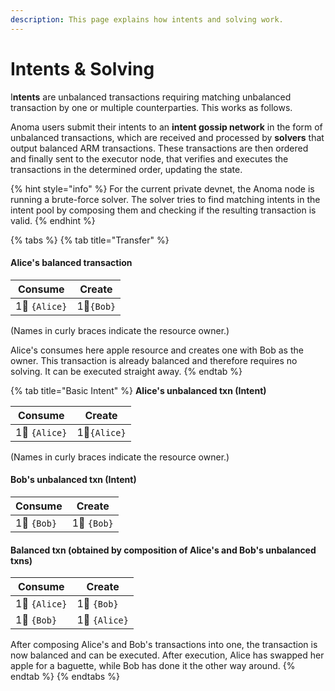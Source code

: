 ```yaml
---
description: This page explains how intents and solving work.
---
```


# Intents & Solving

I**ntents** are unbalanced transactions requiring matching unbalanced transaction by one or multiple counterparties. This works as follows.

Anoma users submit their intents to an **intent gossip network** in the form of unbalanced transactions, which are received and processed by **solvers** that output balanced ARM transactions. These transactions are then ordered and finally sent to the executor node, that verifies and executes the transactions in the determined order, updating the state.

{% hint style="info" %}
For the current private devnet, the Anoma node is running a brute-force solver. The solver tries to find matching intents in the intent pool by composing them and checking if the resulting transaction is valid.
{% endhint %}

{% tabs %}
{% tab title="Transfer" %}
#### **Alice's balanced transaction**

| Consume       | Create     |
| ------------- | ---------- |
| 1🍏 `{Alice}` | 1🍏`{Bob}` |

(Names in curly braces indicate the resource owner.)

Alice's consumes here apple resource and creates one with Bob as the owner. This transaction is already balanced and therefore requires no solving. It can be executed straight away.
{% endtab %}

{% tab title="Basic Intent" %}
**Alice's unbalanced txn (Intent)**

| Consume       | Create       |
| ------------- | ------------ |
| 1🍏 `{Alice}` | 1🥖`{Alice}` |

(Names in curly braces indicate the resource owner.)

#### **Bob's unbalanced txn (Intent)**

| Consume     | Create      |
| ----------- | ----------- |
| 1🥖 `{Bob}` | 1🍏 `{Bob}` |

#### Balanced txn (obtained by composition of Alice's and Bob's unbalanced txns)

| Consume       | Create        |
| ------------- | ------------- |
| 1🍏 `{Alice}` | 1🍏 `{Bob}`   |
| 1🥖 `{Bob}`   | 1🥖 `{Alice}` |

After composing Alice's and Bob's transactions into one, the transaction is now balanced and can be executed. After execution, Alice has swapped her apple for a baguette, while Bob has done it the other way around.
{% endtab %}
{% endtabs %}



